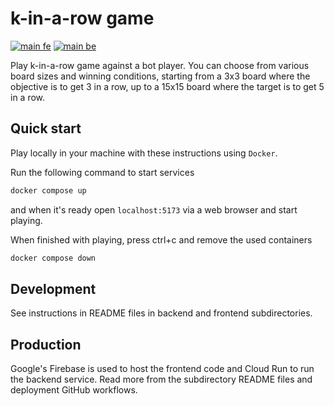 # k-in-a-row game

[![main fe](https://github.com/elmomoilanen/k-in-a-row/actions/workflows/tests-fe.yml/badge.svg)](https://github.com/elmomoilanen/k-in-a-row/actions/workflows/tests-fe.yml)
[![main be](https://github.com/elmomoilanen/k-in-a-row/actions/workflows/tests-be.yml/badge.svg)](https://github.com/elmomoilanen/k-in-a-row/actions/workflows/tests-be.yml)

Play k-in-a-row game against a bot player. You can choose from various board sizes and winning conditions, starting from a 3x3 board where the objective is to get 3 in a row, up to a 15x15 board where the target is to get 5 in a row.

## Quick start

Play locally in your machine with these instructions using `Docker`.

Run the following command to start services

```bash
docker compose up
```

and when it's ready open `localhost:5173` via a web browser and start playing.

When finished with playing, press ctrl+c and remove the used containers

```bash
docker compose down
```

## Development

See instructions in README files in backend and frontend subdirectories.

## Production

Google's Firebase is used to host the frontend code and Cloud Run to run the backend service. Read more from the subdirectory README files and deployment GitHub workflows.
